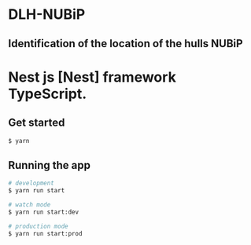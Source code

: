 # DLH-NUBiP

## Identification of the location of the hulls NUBiP

# Nest js [Nest] framework TypeScript.

## Get started

```bash
$ yarn
```

## Running the app

```bash
# development
$ yarn run start

# watch mode
$ yarn run start:dev

# production mode
$ yarn run start:prod
```

